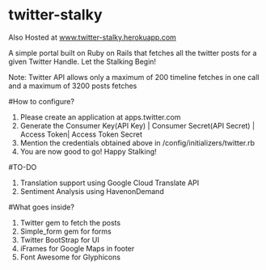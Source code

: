 # twitter-stalky

Also Hosted at www.twitter-stalky.herokuapp.com

A simple portal built on Ruby on Rails that fetches all the twitter posts for a given Twitter Handle.
Let the Stalking Begin!

Note: Twitter API allows only a maximum of 200 timeline fetches in one call and a maximum of 3200 posts fetches

#How to configure?

1. Please create an application at apps.twitter.com
2. Generate the Consumer Key(API Key) | Consumer Secret(API Secret) | Access Token| Access Token Secret
3. Mention the credentials obtained above in /config/initializers/twitter.rb
4. You are now good to go! Happy Stalking!

#TO-DO

1. Translation support using Google Cloud Translate API
2. Sentiment Analysis using HavenonDemand

#What goes  inside?

1. Twitter gem to fetch the posts
2. Simple_form gem for forms
3. Twitter BootStrap for UI
4. iFrames for Google Maps in footer
5. Font Awesome for Glyphicons
 


